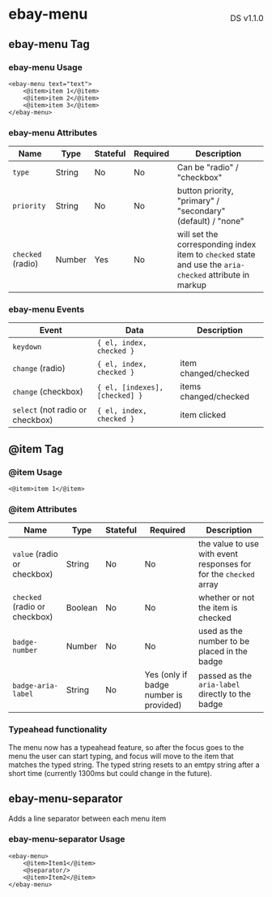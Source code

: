 <h1 style='display: flex; justify-content: space-between; align-items: center;'>
    <span>
        ebay-menu
    </span>
    <span style='font-weight: normal; font-size: medium; margin-bottom: -15px;'>
        DS v1.1.0
    </span>
</h1>

## ebay-menu Tag

### ebay-menu Usage

```marko
<ebay-menu text="text">
    <@item>item 1</@item>
    <@item>item 2</@item>
    <@item>item 3</@item>
</ebay-menu>
```

### ebay-menu Attributes

| Name              | Type   | Stateful | Required | Description                                                                                             |
| ----------------- | ------ | -------- | -------- | ------------------------------------------------------------------------------------------------------- |
| `type`            | String | No       | No       | Can be "radio" / "checkbox"                                                                             |
| `priority`        | String | No       | No       | button priority, "primary" / "secondary" (default) / "none"                                             |
| `checked` (radio) | Number | Yes      | No       | will set the corresponding index item to `checked` state and use the `aria-checked` attribute in markup |

### ebay-menu Events

| Event                            | Data                           | Description           |
| -------------------------------- | ------------------------------ | --------------------- |
| `keydown`                        | `{ el, index, checked }`       |
| `change` (radio)                 | `{ el, index, checked }`       | item changed/checked  |
| `change` (checkbox)              | `{ el, [indexes], [checked] }` | items changed/checked |
| `select` (not radio or checkbox) | `{ el, index, checked }`       | item clicked          |

## @item Tag

### @item Usage

```marko
<@item>item 1</@item>
```

### @item Attributes

| Name                          | Type    | Stateful | Required                               | Description                                                       |
| ----------------------------- | ------- | -------- | -------------------------------------- | ----------------------------------------------------------------- |
| `value` (radio or checkbox)   | String  | No       | No                                     | the value to use with event responses for for the `checked` array |
| `checked` (radio or checkbox) | Boolean | No       | No                                     | whether or not the item is checked                                |
| `badge-number`                | Number  | No       | No                                     | used as the number to be placed in the badge                      |
| `badge-aria-label`            | String  | No       | Yes (only if badge number is provided) | passed as the `aria-label` directly to the badge                  |

### Typeahead functionality

The menu now has a typeahead feature, so after the focus goes to the menu the user can start typing,
and focus will move to the item that matches the typed string. The typed string resets to an emtpy string
after a short time (currently 1300ms but could change in the future).

## ebay-menu-separator

Adds a line separator between each menu item

### ebay-menu-separator Usage

```marko
<ebay-menu>
    <@item>Item1</@item>
    <@separator/>
    <@item>Item2</@item>
</ebay-menu>
```
